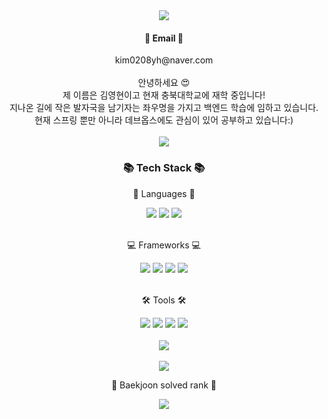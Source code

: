 
<div align=center>
 <img src="https://capsule-render.vercel.app/api?type=waving&color=auto&height=200&section=header&text=0Chord%20Github!&fontSize=90" />
</div>
<div align = center>
<h4>📧 Email 📧 </h4>
kim0208yh@naver.com
</div>
<br>
<div align = center>
안녕하세요 😍
  <br>
제 이름은 김영현이고 현재 충북대학교에 재학 중입니다!
  <br>
지나온 길에 작은 발자국을 남기자는 좌우명을 가지고 백엔드 학습에 임하고 있습니다.
 <br>
현재 스프링 뿐만 아니라 데브옵스에도 관심이 있어 공부하고 있습니다:)
</div>
<br>
<div align = center>
<a href="https://hits.seeyoufarm.com"><img src="https://hits.seeyoufarm.com/api/count/incr/badge.svg?url=https%3A%2F%2Fgithub.com%2F0Chord&count_bg=%2379C83D&title_bg=%23555555&icon=&icon_color=%23E7E7E7&title=hits&edge_flat=false"/></a>
</div>
<div align = center>
<h3>📚 Tech Stack 📚</h3>
<p>📔 Languages 📔</p>
</div>
<div align =center>
<img src="https://img.shields.io/badge/Java-007396?style=flat&logo=Conda-Forge&logoColor=white" />
<img src="https://img.shields.io/badge/JavaScript-F7DF1E?style=flat&logo=JavaScript&logoColor=white" />
<img src="https://img.shields.io/badge/Python-0769AD?style=flat&logo=Python&logoColor=white"/>
</div>
<br>
<div align = center>
<p>💻 Frameworks 💻</p>
<img src="https://img.shields.io/badge/Spring-6DB33F?style=flat&logo=Spring&logoColor=white" />
<img src="https://img.shields.io/badge/Node.js-339933?style=flat&logo=Node.js&logoColor=white"/>
 <img src="https://img.shields.io/badge/Socket.io-010101?style=flat&logo=Socket.io&logoColor=white"/>
 <img src="https://img.shields.io/badge/React-61DAFB?style=flat&logo=React&logoColor=white"/>
 
</div>
<br>
<div align = center>
<p>🛠 Tools 🛠</p>
<img src="https://img.shields.io/badge/NGINX-009639?style=flat&logo=Nginx&logoColor=white"/>
<img src="https://img.shields.io/badge/Docker-2496ED?style=flat&logo=Docker&logoColor=white"/>
<img src="https://img.shields.io/badge/Jenkins-D24939?style=flat&logo=Jenkins&logoColor=white"/>
<img src="https://img.shields.io/badge/MySQL-4479A1?style=flat&logo=MySQL&logoColor=white"/>
 
</div>
<br>
<div align = center>
<img src="https://github-readme-stats.vercel.app/api/top-langs/?username=0Chord&layout=compact"><br><br>
<img src="https://github-readme-stats.vercel.app/api?username=0Chord&show_icons=true">
<br>
<p> 🏅 Baekjoon solved rank 🏅 </p>
<img src="http://mazassumnida.wtf/api/v2/generate_badge?boj=kimchiwarrior">
</div>

